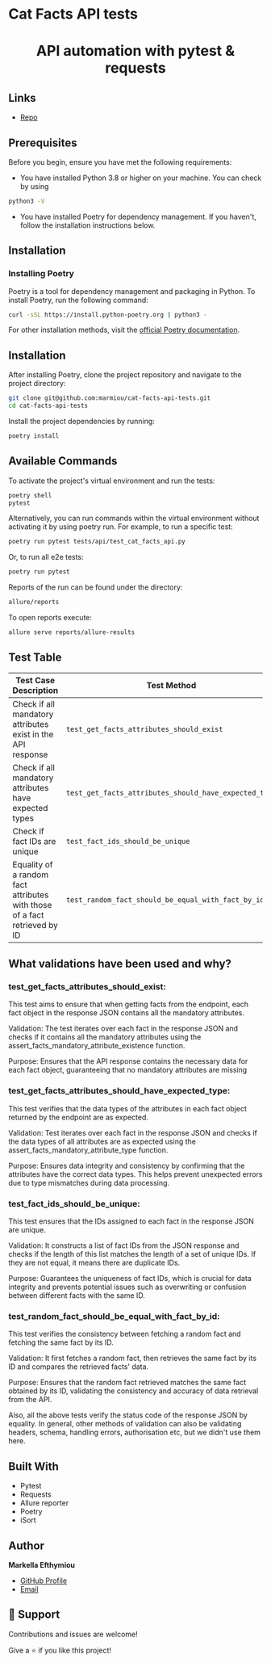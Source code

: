 # Cat Facts API tests
<h1 align="center">API automation with pytest & requests</h1>

## Links

- [Repo](https://github.com/marmiou/cat-facts-api-tests "API automation with pytest & requests")

## Prerequisites

Before you begin, ensure you have met the following requirements:
- You have installed Python 3.8 or higher on your machine. You can check by using 
```bash
python3 -V
```
- You have installed Poetry for dependency management. If you haven't, follow the installation instructions below.

## Installation

### Installing Poetry

Poetry is a tool for dependency management and packaging in Python. To install Poetry, run the following command:

```bash
curl -sSL https://install.python-poetry.org | python3 -
```
For other installation methods, visit the [official Poetry documentation](https://python-poetry.org/docs/).

## Installation

After installing Poetry, clone the project repository and navigate to the project directory:

```bash
git clone git@github.com:marmiou/cat-facts-api-tests.git
cd cat-facts-api-tests
```
Install the project dependencies by running:
```bash
poetry install
```

## Available Commands
To activate the project's virtual environment and run the tests:
```bash
poetry shell
pytest
```

Alternatively, you can run commands within the virtual environment without activating it by using poetry run. 
For example, to run a specific test:
```bash
poetry run pytest tests/api/test_cat_facts_api.py
```

Or, to run all e2e tests:
```bash
poetry run pytest
```

Reports of the run can be found under the directory:
```bash
allure/reports
```

To open reports execute:

```bash
allure serve reports/allure-results
```

## Test Table

| Test Case Description                                                     | Test Method                                                      |
|---------------------------------------------------------------------------|------------------------------------------------------------------|
| Check if all mandatory attributes exist in the API response               | `test_get_facts_attributes_should_exist`                        |
| Check if all mandatory attributes have expected types                     | `test_get_facts_attributes_should_have_expected_type`            |
| Check if fact IDs are unique                                              | `test_fact_ids_should_be_unique`                                 |
| Equality of a random fact attributes with those of a fact retrieved by ID | `test_random_fact_should_be_equal_with_fact_by_id`               |


## What validations have been used and why?

### test_get_facts_attributes_should_exist:

This test aims to ensure that when getting facts from the endpoint, each fact object in the response JSON contains all 
the mandatory attributes.

Validation: The test iterates over each fact in the response JSON and checks if it contains all the mandatory attributes 
using the assert_facts_mandatory_attribute_existence function.

Purpose: Ensures that the API response contains the necessary data for each fact object, guaranteeing that no mandatory 
attributes are missing

### test_get_facts_attributes_should_have_expected_type:

This test verifies that the data types of the attributes in each fact object returned by the endpoint are as expected.

Validation: Test iterates over each fact in the response JSON and checks if the data types of all attributes are as 
expected using the assert_facts_mandatory_attribute_type function.

Purpose: Ensures data integrity and consistency by confirming that the attributes have the correct data types. This 
helps prevent unexpected errors due to type mismatches during data processing.


### test_fact_ids_should_be_unique:

This test ensures that the IDs assigned to each fact in the response JSON are unique.

Validation: It constructs a list of fact IDs from the JSON response and checks if the length of this list matches the 
length of a set of unique IDs. If they are not equal, it means there are duplicate IDs.

Purpose: Guarantees the uniqueness of fact IDs, which is crucial for data integrity and prevents potential issues such 
as overwriting or confusion between different facts with the same ID.

### test_random_fact_should_be_equal_with_fact_by_id:

This test verifies the consistency between fetching a random fact and fetching the same fact by its ID.

Validation: It first fetches a random fact, then retrieves the same fact by its ID and compares the retrieved facts' data.

Purpose: Ensures that the random fact retrieved matches the same fact obtained by its ID, validating the consistency 
and accuracy of data retrieval from the API.


Also, all the above tests verify the status code of the response JSON by equality.
In general, other methods of validation can also be validating headers, schema, handling errors, authorisation etc, but
we didn't use them here.

## Built With

- Pytest
- Requests
- Allure reporter
- Poetry
- iSort

## Author

**Markella Efthymiou**
- [GitHub Profile](https://github.com/marmiou/ "Markella Efthymiou")
- [Email](mailto:efthymioumarkella@gmail.com?subject=Hi "Hi!")

## 🤝 Support

Contributions and issues are welcome!

Give a ⭐️ if you like this project!
